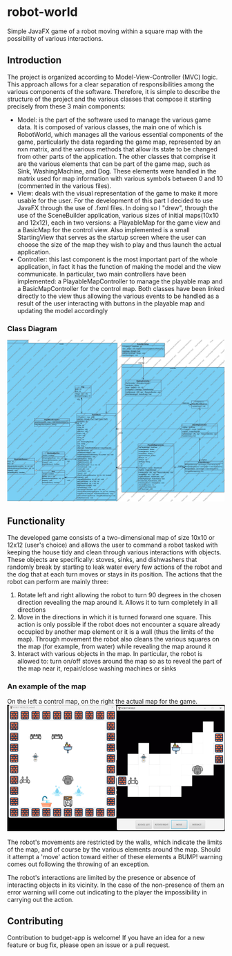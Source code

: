 # robot-world
Simple JavaFX game of a robot moving within a square map with the possibility of various interactions.
## Introduction
The project is organized according to Model-View-Controller (MVC) logic. This approach allows for a clear separation of responsibilities among the various components of the software. Therefore, it is simple to describe the structure of the project and the various classes that compose it starting precisely from these 3 main components:
* Model: is the part of the software used to manage the various game data. It is composed of various classes, the main one of which is RobotWorld, which manages all the various essential components of the game, particularly the data regarding the game map, represented by an nxn matrix, and the various methods that allow its state to be changed from other parts of the application. The other classes that comprise it are the various elements that can be part of the game map, such as Sink, WashingMachine, and Dog. These elements were handled in the matrix used for map information with various symbols between 0 and 10 (commented in the various files).
* View: deals with the visual representation of the game to make it more usable for the user. For the development of this part I decided to use JavaFX through the use of .fxml files. In doing so I "drew", through the use of the SceneBuilder application, various sizes of initial maps(10x10 and 12x12), each in two versions: a PlayableMap for the game view and a BasicMap for the control view. Also implemented is a small StartingView that serves as the startup screen where the user can choose the size of the map they wish to play and thus launch the actual application.
* Controller: this last component is the most important part of the whole application, in fact it has the function of making the model and the view communicate. In particular, two main controllers have been implemented: a PlayableMapController to manage the playable map and a BasicMapController for the control map. Both classes have been linked directly to the view thus allowing the various events to be handled as a result of the user interacting with buttons in the playable map and updating the model accordingly

### Class Diagram
![screen](./assets/Class_Diagram.jpg)

## Functionality
The developed game consists of a two-dimensional map of size 10x10 or 12x12 (user's choice) and allows the user to command a robot tasked with keeping the house tidy and clean through various interactions with objects. These objects are specifically: stoves, sinks, and dishwashers that randomly break by starting to leak water every few actions of the robot and the dog that at each turn moves or stays in its position. The actions that the robot can perform are mainly three:
1. Rotate left and right allowing the robot to turn 90 degrees in the chosen direction revealing the map around it. Allows it to turn completely in all directions
2.	Move in the directions in which it is turned forward one square. This action is only possible if the robot does not encounter a square already occupied by another map element or it is a wall (thus the limits of the map). Through movement the robot also cleans the various squares on the map (for example, from water) while revealing the map around it
3.	Interact with various objects in the map. In particular, the robot is allowed to: turn on/off stoves around the map so as to reveal the part of the map near it, repair/close washing machines or sinks

### An example of the map
On the left a control map, on the right the actual map for the game.
![screen](./assets/View_Robot_World.png)

The robot's movements are restricted by the walls, which indicate the limits of the map, and of course by the various elements around the map. Should it attempt a 'move' action toward either of these elements a BUMP! warning comes out following the throwing of an exception.

The robot's interactions are limited by the presence or absence of interacting objects in its vicinity. In the case of the non-presence of them an error warning will come out indicating to the player the impossibility in carrying out the action.
## Contributing
Contribution to budget-app is welcome! If you have an idea for a new feature or bug fix, please open an issue or a pull request.